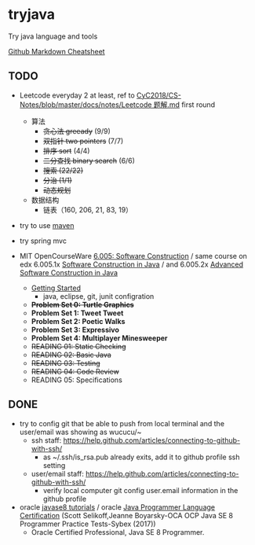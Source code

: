 # tryjava
Try java language and tools

[Github Markdown Cheatsheet](https://github.com/adam-p/markdown-here/wiki/Markdown-Cheatsheet)

## TODO
- Leetcode everyday 2 at least, ref to  [CyC2018/CS-Notes/blob/master/docs/notes/Leetcode 题解.md][1] first round
  - 算法
    - ~~贪心法 greeady~~ (9/9)
    - ~~双指针 two pointers~~ (7/7)
    - ~~排序 sort~~ (4/4)
    - ~~二分查找 binary search~~ (6/6)
    - ~~搜索 (22/22)~~
    - ~~分治 (1/1)~~
    - ~~动态规划~~
  - 数据结构
    - 链表（160, 206, 21, 83, 19）
  
  
- try to use [maven][2]
- try spring mvc

- MIT OpenCourseWare [6.005: Software Construction][3] /
  same course on edx 
  6.005.1x [Software Construction in Java](https://courses.edx.org/courses/course-v1:MITx+6.005.1x+3T2016/course/) /
  and 6.005.2x [Advanced Software Construction in Java](https://courses.edx.org/courses/course-v1:MITx+6.005.2x+1T2017/course/)
  - [Getting Started](https://ocw.mit.edu/ans7870/6/6.005/s16/getting-started/)
      - java, eclipse, git, junit configration
  - ~~**Problem Set 0: Turtle Graphics**~~
  - **Problem Set 1: Tweet Tweet**
  - **Problem Set 2: Poetic Walks**
  - **Problem Set 3: Expressivo**
  - **Problem Set 4: Multiplayer Minesweeper**
  - ~~READING 01: Static Checking~~
  - ~~READING 02: Basic Java~~
  - ~~READING 03: Testing~~
  - ~~READING 04: Code Review~~
  - READING 05: Specifications

## DONE
- try to config git that be able to push from local terminal and the user/email was showing as wucucu/~
  - ssh staff: https://help.github.com/articles/connecting-to-github-with-ssh/
    - as ~/.ssh/is_rsa.pub already exits, add it to github profile ssh setting
  - user/email staff: https://help.github.com/articles/connecting-to-github-with-ssh/
    - verify local computer git config user.email information in the github profile
- oracle [javase8 tutorials][5] / oracle [Java Programmer Language Certification][6] (Scott Selikoff,Jeanne Boyarsky-OCA OCP Java SE 8 Programmer Practice Tests-Sybex (2017))
  - Oracle Certified Professional, Java SE 8 Programmer. 

[1]: https://github.com/CyC2018/CS-Notes/blob/master/docs/notes/Leetcode%20%E9%A2%98%E8%A7%A3.md
[2]: https://maven.apache.org/
[3]: https://ocw.mit.edu/courses/electrical-engineering-and-computer-science/6-005-software-construction-spring-2016/index.htm
[5]: https://docs.oracle.com/javase/tutorial/index.html
[6]: https://docs.oracle.com/javase/tutorial/extra/certification/index.html
